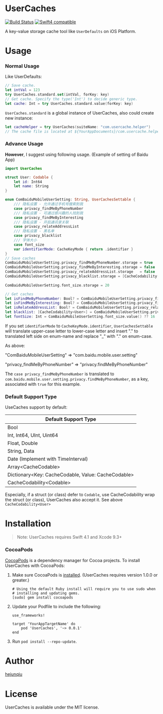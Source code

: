# UserCaches
[![Build Status][TravisBadge]][TravisLink]  [![Swift4 compatible][Swift4Badge]][Swift4Link]

A key-value storage cache tool like `UserDefaults` on iOS Platform. 

# Usage

### Normal Usage

Like UserDefaults:

```swift
// Save cache.
let intVal = 123
try UserCaches.standard.set(intVal, forKey: key)
// Get cache. Specify the type('Int') to decide generic type.
let cache: Int = try UserCaches.standard.value(forKey: key)
```

`UserCaches.standard` is a global instance of UserCaches, also could create new instance:

```swift
let cacheHelper = try UserCaches(suiteName: "com.usercache.helper")
// The cache file is located at ${YourAppDocuments}/com.usercache.helper.db
```

### Advance Usage

**However**, I suggest using following usage. (Example of setting of Baidu App)

```swift
import UserCaches

struct User: Codable {
    let id: Int64
    let name: String
}

enum ComBaiduMobileUserSetting: String, UserCachesSettable {
    /// 隐私设置 - 允许通过手机号搜索到我
    case privacy_findMeByPhoneNumber
    /// 隐私设置 - 可通过感兴趣的人找到我
    case privacy_findMeByInteresting
    /// 隐私设置 - 开启通讯录关联
    case privacy_relateAddressList
    /// 隐私设置 - 黑名单
    case privacy_blacklist
    /// 字体大小
    case font_size
    var identifierMode: CacheKeyMode { return .identifier }
}
// Save caches
ComBaiduMobileUserSetting.privacy_findMeByPhoneNumber.storage = true
ComBaiduMobileUserSetting.privacy_findMeByInteresting.storage = false
ComBaiduMobileUserSetting.privacy_relateAddressList.storage   = false
ComBaiduMobileUserSetting.privacy_blacklist.storage = [CacheCodability(User(id: 100120054,
                                                                            name: "abc"))]
ComBaiduMobileUserSetting.font_size.storage = 20

// Get caches
let isFindMeByPhoneNumber: Bool? = ComBaiduMobileUserSetting.privacy_findMeByPhoneNumber.value()
let isFindMeByInteresting: Bool? = ComBaiduMobileUserSetting.privacy_findMeByInteresting.value()
let isRelateAddressList: Bool? = ComBaiduMobileUserSetting.privacy_relateAddressList.value()
let blacklist: [CacheCodability<User>] = ComBaiduMobileUserSetting.privacy_blacklist.value()
let fontSize: Int = ComBaiduMobileUserSetting.font_size.value() ?? 16
```

If you set `identifierMode` to `CacheKeyMode.identifier`, `UserCachesSettable` will translate upper-case letter to lower-case letter and insert "." to translated left side on enum-name and replace "_" with "." on enum-case. 

As above:

"ComBaiduMobileUserSetting"       => "com.baidu.mobile.user.setting"

"privacy_findMeByPhoneNumber" => "privacy.findMeByPhoneNumber"

The `case privacy_findMeByPhoneNumber` is translated to `com.baidu.mobile.user.setting.privacy.findMeByPhoneNumber`, as a key, associated with `true` for this example.

### Default Support Type

UseCaches support by default: 

| Default Support Type                     |
| ---------------------------------------- |
| Bool                                     |
| Int, Int64, UInt, Uint64                 |
| Float, Double                            |
| String, Data                             |
| Date (Implement with TimeInterval)       |
| Array\<CacheCodable>                     |
| Dictionary\<Key: CacheCodable, Value: CacheCodable> |
| CacheCodability\<Codable>                |

Especially, if a struct (or class) defer to `Codable`, use CacheCodability wrap the struct (or class), UserCaches also accept it. See above `CacheCodability<User>`

# Installation

> Note: UserCaches requires Swift 4.1 and Xcode 9.3+

### CocoaPods

[CocoaPods](https://cocoapods.org/) is a dependency manager for Cocoa projects. To install UserCaches with CocoaPods:

1. Make sure CocoaPods is [installed](https://guides.cocoapods.org/using/getting-started.html#getting-started). (UserCaches requires version 1.0.0 or greater.)

   ```shell
   # Using the default Ruby install will require you to use sudo when
   # installing and updating gems.
   [sudo] gem install cocoapods
   ```

2. Update your Podfile to include the following:

   ```
   use_frameworks!

   target 'YourAppTargetName' do
       pod 'UserCaches', '~> 0.0.1'
   end
   ```

3. Run `pod install --repo-update`.

# Author

[hejunqiu](https://github.com/CUITCHE)

# License

UserCaches is available under the MIT license. 

[TravisBadge]: https://travis-ci.org/CUITCHE/UserCaches.svg?branch=master
[TravisLink]: https://travis-ci.org/CUITCHE/UserCaches
[Swift4Badge]: https://img.shields.io/badge/swift-4.1-orange.svg?style=flat
[Swift4Link]: https://developer.apple.com/swift/
